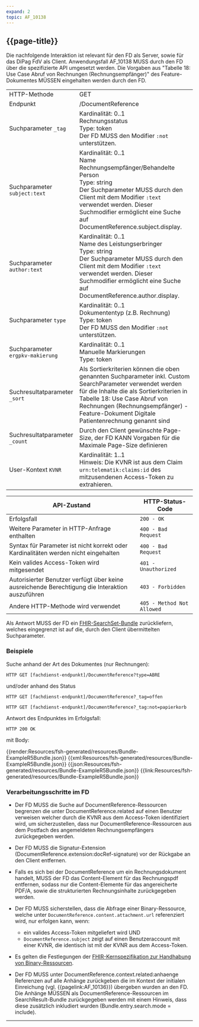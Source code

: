 ```yaml
---
expand: 2
topic: AF_10138
---
```


## {{page-title}}

Die nachfolgende Interaktion ist relevant für den FD als Server, sowie für das DiPag FdV als Client. Anwendungsfall AF_10138 MUSS durch den FD über die spezifizierte API umgesetzt werden. Die Vorgaben aus "Tabelle 18: Use Case Abruf von Rechnungen (Rechnungsempfänger)" des Feature-Dokumentes MÜSSEN eingehalten werden durch den FD.

|||
|-|-|
|HTTP-Methode|GET|
|Endpunkt|/DocumentReference|
|Suchparameter `_tag`| Kardinalität: 0..1<br>Rechnungsstatus<br>Type: token<br>Der FD MUSS den Modifier `:not` unterstützen.|
|Suchparameter `subject:text`| Kardinalität: 0..1<br>Name Rechnungsempfänger/Behandelte Person<br>Type: string<br>Der Suchparameter MUSS durch den Client mit dem Modifier `:text` verwendet werden. Dieser Suchmodifier ermöglicht eine Suche auf DocumentReference.subject.display.|
|Suchparameter `author:text`|Kardinalität: 0..1<br>Name des Leistungserbringer<br>Type: string<br>Der Suchparameter MUSS durch den Client mit dem Modifier `:text` verwendet werden. Dieser Suchmodifier ermöglicht eine Suche auf DocumentReference.author.display.|
|Suchparameter `type`|Kardinalität: 0..1<br>Dokumententyp (z.B. Rechnung)<br>Type: token<br>Der FD MUSS den Modifier `:not` unterstützen.|
|Suchparameter `ergpkv-makierung`|Kardinalität: 0..1<br>Manuelle Markierungen<br>Type: token|
|Suchresultatparameter `_sort`|Als Sortierkriterien können die oben genannten Suchparameter inkl. Custom SearchParameter verwendet werden für die Inhalte die als Sortierkriterien in Tabelle 18: Use Case Abruf von Rechnungen (Rechnungsempfänger) - Feature-Dokument Digitale Patientenrechnung genannt sind|
|Suchresultatparameter `_count`|Durch den Client gewünschte Page-Size, der FD KANN Vorgaben für die Maximale Page-Size definieren|
|User-Kontext `KVNR`| Kardinalität: 1..1<br>Hinweis: Die KVNR ist aus dem Claim `urn:telematik:claims:id` des mitzusendenen Access-Token zu extrahieren.|

|API-Zustand|HTTP-Status-Code|
|-|-|
|Erfolgsfall|`200 - OK`|
|Weitere Parameter in HTTP-Anfrage enthalten|`400 - Bad Request`|
|Syntax für Parameter ist nicht korrekt oder Kardinalitäten werden nicht eingehalten|`400 - Bad Request`|
|Kein valides Access-Token wird mitgesendet|`401 - Unauthorized`|
|Autorisierter Benutzer verfügt über keine ausreichende Berechtigung die Interaktion auszuführen|`403 - Forbidden`|
|Andere HTTP-Methode wird verwendet|`405 - Method Not Allowed`|

Als Antwort MUSS der FD ein [FHIR-SearchSet-Bundle](https://www.hl7.org/fhir/r4/bundle.html#searchset) zurückliefern, welches eingegrenzt ist auf die, durch den Client übermittelten Suchparameter.

### Beispiele

Suche anhand der Art des Dokumentes (nur Rechnungen):
```
HTTP GET [fachdienst-endpunkt]/DocumentReference?type=ABRE
```
und/oder anhand des Status
```
HTTP GET [fachdienst-endpunkt]/DocumentReference?_tag=offen

HTTP GET [fachdienst-endpunkt]/DocumentReference?_tag:not=papierkorb
```

Antwort des Endpunktes im Erfolgsfall:

```
HTTP 200 OK
```
mit Body:

<tabs>
    <tab title="Parameter-Input">      
        {{render:Resources/fsh-generated/resources/Bundle-ExampleR5Bundle.json}}
    </tab>
    <tab title="XML">      
        {{xml:Resources/fsh-generated/resources/Bundle-ExampleR5Bundle.json}}
    </tab>
    <tab title="JSON">
        {{json:Resources/fsh-generated/resources/Bundle-ExampleR5Bundle.json}}
    </tab>
    <tab title="Link">
        {{link:Resources/fsh-generated/resources/Bundle-ExampleR5Bundle.json}}
    </tab>
</tabs>

### Verarbeitungsschritte im FD

* Der FD MUSS die Suche auf DocumentReference-Ressourcen begrenzen die unter DocumentReference.related auf einen Benutzer verweisen welcher durch die KVNR aus dem Access-Token identifiziert wird, um sicherzustellen, dass nur DocumentReference-Ressourcen aus dem Postfach des angemeldeten Rechnungsempfängers zurückgegeben werden.

* Der FD MUSS die Signatur-Extension (DocumentReference.extension:docRef-signature) vor der Rückgabe an den Client entfernen.

* Falls es sich bei der DocumentReference um ein Rechnungsdokument handelt, MUSS der FD das Content-Element für das Rechnungspdf entfernen, sodass nur die Content-Elemente für das angereicherte PDF/A, sowie die strukturierten Rechnungsinhalte zurückgegeben werden.

* Der FD MUSS sicherstellen, dass die Abfrage einer Binary-Ressource, welche unter `DocumentReference.content.attachment.url` referenziert wird, nur erfolgen kann, wenn:
    * ein valides Access-Token mitgeliefert wird UND
    * `DocumentReference.subject` zeigt auf einen Benutzeraccount mit einer KVNR, die identisch ist mit der KVNR aus dem Access-Token.

* Es gelten die Festlegungen der [FHIR-Kernspezifikation zur Handhabung von Binary-Ressourcen](https://www.hl7.org/fhir/r4/binary.html#rest).

* Der FD MUSS unter DocumentReference.context.related:anhaenge Referenzen auf alle Anhänge zurückgeben die im Kontext der initialen Einreichung (vgl. {{pagelink:AF_10136}}) übergeben wurden an den FD. Die Anhänge MÜSSEN als DocumentReference-Ressourcen im SearchResult-Bundle zurückgegeben werden mit einem Hinweis, dass diese zusätzlich inkludiert wurden (Bundle.entry.search.mode = include).

----
